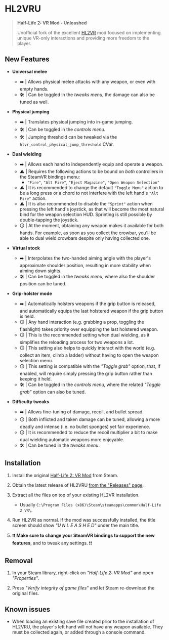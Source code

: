 # HL2VRU

> **Half-Life 2: VR Mod - Unleashed**
>
> Unofficial fork of the excellent [HL2VR](https://halflife2vr.com/) mod focused on implementing unique VR-only interactions and providing more freedom to the player.

## New Features

* **Universal melee**
    - ➡️ | Allows physical melee attacks with any weapon, or even with empty hands.
    - 🛠️ | Can be toggled in the *tweaks menu*, the damage can also be tuned as well.

* **Physical jumping**
    - ➡️ | Translates physical jumping into in-game jumping.
    - 🛠️ | Can be toggled in the *controls menu*.
    - 🛠️ | Jumping threshold can be tweaked via the `hlvr_control_physical_jump_threshold` CVar.

* **Dual wielding**
    - ➡️ | Allows each hand to independently equip and operate a weapon.
    - ⚠️ | Requires the following actions to be bound on *both* controllers in the SteamVR bindings menu:
        - `"Fire"`, `"Alt Fire"`, `"Eject Magazine"`, `"Open Weapon Selection"`
    - ⚠️ | It is recommended to change the default `"Toggle Menu"` action to be a long press or a chord to not interfere with the left hand's `"Alt Fire"` action.
    - ⚠️ | It is also recommended to disable the `"Sprint"` action when pressing the left hand's joystick, as that will become the most natural bind for the weapon selection HUD. Sprinting is still possible by double-tapping the joystick.
    - 🛈 | At the moment, obtaining any weapon makes it available for both hands. For example, as soon as you collect the crowbar, you'll be able to dual wield crowbars despite only having collected one.

* **Virtual stock**
    - ➡️ | Interpolates the two-handed aiming angle with the player's approximate shoulder position, resulting in more stability when aiming down sights.
    - 🛠️ | Can be toggled in the *tweaks menu*, where also the shoulder position can be tuned.

* **Grip-holster mode**
    - ➡️ | Automatically holsters weapons if the grip button is released, and automatically equips the last holstered weapon if the grip button is held.
    - 🛈 | Any hand interaction (e.g. grabbing a prop, toggling the flashlight) takes priority over equipping the last holstered weapon.
    - 🛈 | This is the recommended setting when dual wielding, as it simplifies the reloading process for two weapons a lot.
    - 🛈 | This setting also helps to quickly interact with the world (e.g. collect an item, climb a ladder) without having to open the weapon selection menu.
    - 🛈 | This setting is compatible with the *"Toggle grab"* option, that, if enabled, will require simply pressing the grip button rather than keeping it held.
    - 🛠️ | Can be toggled in the *controls menu*, where the related *"Toggle grab"* option can also be tuned.

* **Difficulty tweaks**
    - ➡️ | Allows fine-tuning of damage, recoil, and bullet spread.
    - 🛈 | Both inflicted and taken damage can be tuned, allowing a more deadly and intense (i.e. no bullet sponges) yet fair experience.
    - 🛈 | It is recommended to reduce the recoil multiplier a bit to make dual wielding automatic weapons more enjoyable. 
    - 🛠️ | Can be tuned in the *tweaks menu*.

## Installation

1. Install the original [Half-Life 2: VR Mod](https://store.steampowered.com/app/658920/HalfLife_2_VR_Mod/) from Steam.

2. Obtain the latest release of HL2VRU [from the "Releases" page](https://github.com/vittorioromeo/HL2VRU/releases).

3. Extract all the files on top of your existing HL2VR installation.
    - Usually `C:\Program Files (x86)\Steam\steamapps\common\Half-Life 2 VR\`.

4. Run HL2VR as normal. If the mod was successfully installed, the title screen should show *"U N L E A S H E D"* under the main title.

5. ❗❗ **Make sure to change your SteamVR bindings to support the new features**, and to tweak any settings. ❗❗

## Removal

1. In your Steam library, right-click on *"Half-Life 2: VR Mod"* and open *"Properties"*.

2. Press *"Verify integrity of game files"* and let Steam re-download the original files.

## Known issues

- When loading an existing save file created prior to the installation of HL2VRU, the player's left hand will not have any weapon available. They must be collected again, or added through a console command.
